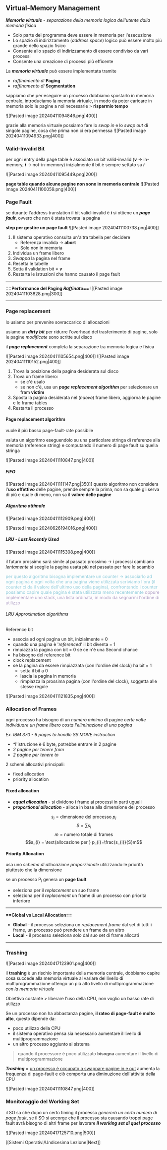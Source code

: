 ## Virtual-Memory Management

***Memoria virtuale*** - _separazione della memoria logica dell'utente dalla memoria fisica_
- Solo parte del programma deve essere in memoria per l'esecuzione
- Lo spazio di indirizzamento (*address space*) logico può essere molto più grande dello spazio fisico
- Consente allo spazio di indirizzamento di essere condiviso da vari processi
- Consente una creazione di processi più efficente

La ***memoria virtuale*** può essere implementata tramite
- *raffinamento di* **Paging**
- *raffinamento di* **Segmentation**

sappiamo che per eseguire un processo dobbiamo spostarlo in memoria centrale, introduciamo la memoria virtuale, in modo da poter caricare in memoria solo le pagine a noi necessarie > **risparmio tempo**

![[Pasted image 20240411094846.png|400]]

grazie alla memoria virtuale possiamo fare lo *swap in* e lo *swap out* di singole pagine, cosa che prima non ci era permessa
![[Pasted image 20240411094933.png|400]]
### Valid-Invalid Bit
per ogni entry della page table è associato un bit valid-invalid 
	(***v*** -> in-memory, ***i*** -> not-in-memory)
inizialmente il bit è sempre settato su ***i***

![[Pasted image 20240411095449.png|200]]

**page table quando alcune pagine non sono in memoria centrale**
![[Pasted image 20240411100059.png|400]]
### Page Fault
se durante l'address translation il bit valid-invalid è ***i*** si ottiene un ***page fault***, ovvero che non è stata trovata la pagina

**step per gestire un page fault**
![[Pasted image 20240411100738.png|400]]
1. Il sistema operativo consulta un'altra tabella per decidere
	- Referenza invalida -> **abort**
	- Solo non in memoria
2. Individua un frame libero
3. *Swappa* la pagina nel frame
4. Resetta le tabelle
5. Setta il validation bit = ***v***
6. Restarta le istruzioni che hanno causato il page fault
---
**==Performance del Paging *Raffinato*==**
![[Pasted image 20240411103828.png|300]]

---
### Page replacement
lo usiamo per prevenire sovraccarico di allocazioni

usiamo un ***dirty bit*** per ridurre l'overhead del trasferimento di pagine, solo le pagine *modificate* sono scritte sul disco

il ***page replacement*** completa la separazione tra memoria logica e fisica

![[Pasted image 20240411105654.png|400]]
![[Pasted image 20240411110152.png|400]]
1. Trova la posizione della pagina desiderata sul disco
2. Trova un frame libero:
	- se c'è usalo
	- se non c'è, usa un ***page replacement algorithm*** per selezionare un fram **victim**
3. Sposta la pagina desiderata nel (*nuovo*) frame libero, aggiorna le pagine e le frame tables
4. Restarta il processo
#### Page replacement algorithm
vuole il più basso page-fault-rate possibile

valuta un algoritmo eseguendolo su una particolare stringa di referenze alla memoria (reference string) e computando il numero di page fault su quella stringa

![[Pasted image 20240411110847.png|400]]
##### FIFO
![[Pasted image 20240411111147.png|350]]
questo algoritmo non considera l'**uso effettivo** delle pagine, prende sempre la prima, non sa quale gli serva di più e quale di meno, non sa il **valore delle pagine**
##### Algoritmo ottimale
![[Pasted image 20240411112909.png|400]]

![[Pasted image 20240626194016.png|400]]
##### LRU - Last Recently Used
![[Pasted image 20240411115308.png|400]]

il futuro prossimo sarà simile al passato prossimo -> i processi cambiano *lentamente*
si sceglie la pagina usata più nel passato per fare lo scambio

<font color="#92cddc">per questo algoritmo bisogna implementare un counter -> associarlo ad ogni pagina e ogni volta che una pagina viene utilizzata scriviamo l'ora (il counter ci da il valore dell'ultimo uso della pagina), confrontando i counter possiamo capire quale pagina è stata utilizzata meno recentemente</font>
<font color="#b2a2c7">oppure implementare uno stack, una lista ordinata, in modo da segnarmi l'ordine di utilizzo</font>
###### LRU Approximation algorithms

Reference bit
- associa ad ogni pagina un bit, inizialmente = 0
- quando una pagina è '*referenced*' il bit diventa = 1
- rimpiazza la pagina con bit = 0 se ce n'è una
Second chance
- ha bisogno del reference bit
- clock replacement
- se la pagina da essere rimpiazzata (con l'ordine del clock) ha bit = 1
	- setta il bit a 0
	- lascia la pagina in memoria
	- rimpiazza la prossima pagina (con l'ordine del clock), soggetta alle stesse regole

![[Pasted image 20240411121835.png|400]]
### Allocation of Frames
ogni processo ha bisogno di un *numero minimo* di pagine
	*certe volte individuare un frame libero costa *l'eliminazione* di una pagina*

*Ex. IBM 370 - 6 pages to handle SS MOVE instruction*
- *l'istruzione è 6 byte, potrebbe entrare in 2 pagine
- *2 pagine per tenere from*
- *2 pagine per tenere to*

2 schemi allocativi principali:
- fixed allocation
- priority allocation
#### Fixed allocation
- ***equal allocation*** - si dividono i frame ai processi in parti uguali
- ***proportional allocation*** - alloca in base alla dimensione del processo

$$ s_{i}= \text{dimensione del processo } p_{i}
$$$$S=\sum s_{i}$$ $$m = \text{numero totale di frames}$$
$$a_{i} = \text{allocazione per } p_{i}=\frac{s_{i}}{S}m$$
#### Priority Allocation
usa uno *schema di allocazione proporzionale* utilizzando le priorità piuttosto che la dimensione

se un processo P<sub>i</sub> genera un **page fault**
- seleziona per il *replacement* un suo frame
- seleziona per il *replacement* un frame di un processo con priorità inferiore

---
**==Global vs Local Allocation==**
- **Global** - il processo seleziona un *replacement frame* dal set di tutti i frame, un processo può prendere un frame da un altro
- **Local** - il processo seleziona solo dal suo set di frame allocati
---
### Trashing
![[Pasted image 20240417123901.png|400]]

il **trashing** è un rischio importante della memoria centrale, dobbiamo capire cosa succede alla memoria virtuale al variare del livello di multiprogrammazione
	ottengo un più alto livello di multiprogrammazione *con la memoria virtuale*

Obiettivo costante > liberare l'uso della CPU, non voglio un basso rate di utilizzo

Se un processo non ha abbastanza pagine, **il rateo di page-fault è molto alto**, questo dipende da:
- poco utilizzo della CPU
- il sistema operativo pensa sia necessario aumentare il livello di multiprogrammazione
- un altro processo aggiunto al sistema
>quando il processore è poco utilizzato **bisogna** aumentare il livello di multiprogrammazione

***Trashing*** = <u>un processo è occupato a swappare pagine in e out</u>
	aumenta la frequenza di page-fault e ciò comporta una diminuzione dell'attività della CPU

![[Pasted image 20240411110847.png|400]]
### Monitoraggio del Working Set
il SO sa che dopo un certo timing il processo *genererà un certo numero di page fault*, se il SO si accorge che il processo sta causando troppi page fault avrà bisogno di altri frame per lavorare
	***il working set di quel processo***

![[Pasted image 20240417125710.png|500]]

[[Sistemi Operativi/Undicesima Lezione|Next]]

